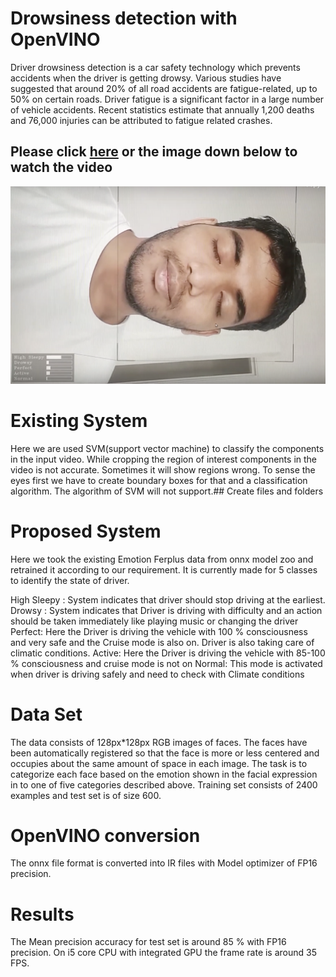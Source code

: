 # Drowsiness detection with OpenVINO

Driver drowsiness detection is a car safety technology which prevents accidents when the driver is getting drowsy. Various studies have suggested that around 20% of all road accidents are fatigue-related, up to 50% on certain roads. Driver fatigue is a significant factor in a large number of vehicle accidents. Recent statistics estimate that annually 1,200 deaths and 76,000 injuries can be attributed to fatigue related crashes. 

## Please click [here](https://youtu.be/yXz26rTGm9U) or the image down below to watch the video
[![example_output_vid](example_img.png)](https://youtu.be/yXz26rTGm9U)

# Existing System

Here we are used SVM(support vector machine) to classify the components in the input video. While cropping the region of interest components in the video is not accurate. Sometimes it will show regions wrong. To sense the eyes first we have to create boundary boxes for that and a classification algorithm. The algorithm of SVM will not support.## Create files and folders

# Proposed System

Here we took the existing Emotion Ferplus data from onnx model zoo and retrained it according to our requirement. It is currently made for 5 classes to identify the state of driver. 

High Sleepy : System indicates that driver should stop driving at the earliest.
Drowsy : System indicates that Driver is driving with difficulty and an action should be taken immediately  like playing music or changing the driver
Perfect: Here the Driver is driving the vehicle with 100 % consciousness and very safe and the Cruise mode is also on. Driver is also taking care of climatic conditions.
Active: Here the Driver is driving the vehicle with  85-100 % consciousness and cruise mode is not on
Normal: This mode is activated when driver is driving safely and need to check with Climate conditions

# Data Set

The data consists of 128px*128px RGB images of faces. The faces have been automatically registered so that the face is more or less centered and occupies about the same amount of space in each image. The task is to categorize each face based on the emotion shown in the facial expression in to one of five categories described above. Training set consists of 2400 examples and test set is of size 600.

# OpenVINO conversion
The onnx file format is converted into IR files with Model optimizer of FP16 precision. 

# Results
 The Mean precision accuracy for test set is around 85 % with FP16 precision. On i5 core CPU with integrated GPU the frame rate is around 35 FPS.




